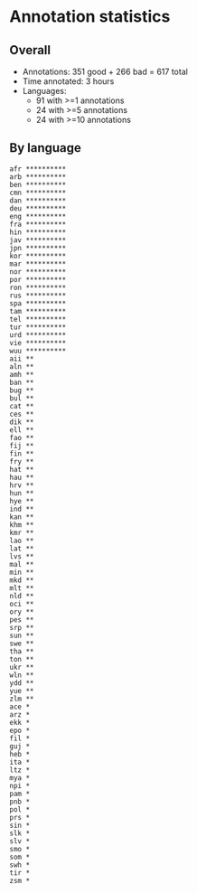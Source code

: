 # Annotation statistics

## Overall

- Annotations: 351 good + 266 bad = 617 total
- Time annotated: 3 hours
- Languages:
    - 91 with >=1 annotations
    - 24 with >=5 annotations
    - 24 with >=10 annotations

## By language

```
afr **********
arb **********
ben **********
cmn **********
dan **********
deu **********
eng **********
fra **********
hin **********
jav **********
jpn **********
kor **********
mar **********
nor **********
por **********
ron **********
rus **********
spa **********
tam **********
tel **********
tur **********
urd **********
vie **********
wuu **********
aii **
aln **
amh **
ban **
bug **
bul **
cat **
ces **
dik **
ell **
fao **
fij **
fin **
fry **
hat **
hau **
hrv **
hun **
hye **
ind **
kan **
khm **
kmr **
lao **
lat **
lvs **
mal **
min **
mkd **
mlt **
nld **
oci **
ory **
pes **
srp **
sun **
swe **
tha **
ton **
ukr **
wln **
ydd **
yue **
zlm **
ace *
arz *
ekk *
epo *
fil *
guj *
heb *
ita *
ltz *
mya *
npi *
pam *
pnb *
pol *
prs *
sin *
slk *
slv *
smo *
som *
swh *
tir *
zsm *
```
